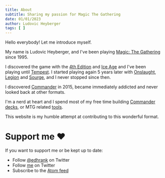 ```yaml
---
title: About
subtitle: Sharing my passion for Magic The Gathering
date: 01/01/2023
author: Ludovic Heyberger
tags: [ ]
---
```


Hello everybody! Let me introduce myself.

My name is Ludovic Heyberger, and I've been playing [Magic: The Gathering][Magic The Gathering] since 1995.

I discovered the game with the [4th Edition][4th Edition] and [Ice Age][Ice Age] and I've been playing until [Tempest][Tempest].
I started playing again 5 years later with [Onslaught][Onslaught], [Legion][Legion] and [Sourge][Sourge], and I never stopped since then.

I discovered [Commander][Commander] in 2015, became immediately addicted and never looked back at other formats.

I'm a nerd at heart and I spend most of my free time building [Commander decks][Commander decks], or MTG related [tools][tools].

This website is my humble attempt at contributing to this wonderful format.


# Support me ❤️

If you want to support me or be kept up to date:

- Follow [@edhrank](https://twitter.com/edhrank) on Twitter
- Follow [me](https://twitter.com/lheybergermtg) on Twitter
- Subscribe to the [Atom feed](./feed.atom)


[Commander decks]:https://www.moxfield.com/users/lheyberger
[tools]:./archives.html#tools
[4th Edition]:https://scryfall.com/sets/4ed
[Commander]:http://mtgcommander.net
[Ice Age]:https://scryfall.com/sets/ice
[Legion]:https://scryfall.com/sets/lgn
[Magic The Gathering]:https://magic.wizards.com
[Onslaught]:https://scryfall.com/sets/ons
[Sourge]:https://scryfall.com/sets/scg
[Tempest]:https://scryfall.com/sets/tmp
